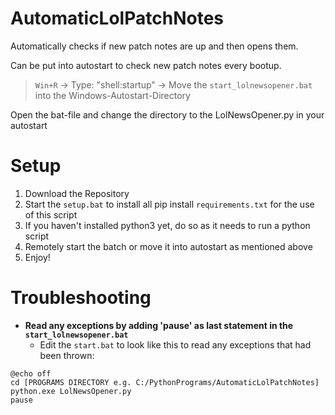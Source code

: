 # AutomaticLolPatchNotes
Automatically checks if new patch notes are up and then opens them.

Can be put into autostart to check new patch notes every bootup.

> `Win+R` -> Type: "shell:startup" -> Move the `start_lolnewsopener.bat` into the Windows-Autostart-Directory

Open the bat-file and change the directory to the LolNewsOpener.py in your autostart

# Setup
1. Download the Repository
2. Start the `setup.bat` to install  all pip install `requirements.txt` for the use of this script
3. If you haven't installed python3 yet, do so as it needs to run a python script
4. Remotely start the batch or move it into autostart as mentioned above
5. Enjoy!


# Troubleshooting
- **Read any exceptions by adding 'pause' as last statement in the `start_lolnewsopener.bat`**
    - Edit the ``start.bat`` to look like this to read any exceptions that had been thrown:
```
@echo off
cd [PROGRAMS DIRECTORY e.g. C:/PythonPrograms/AutomaticLolPatchNotes] 
python.exe LolNewsOpener.py
pause
```


